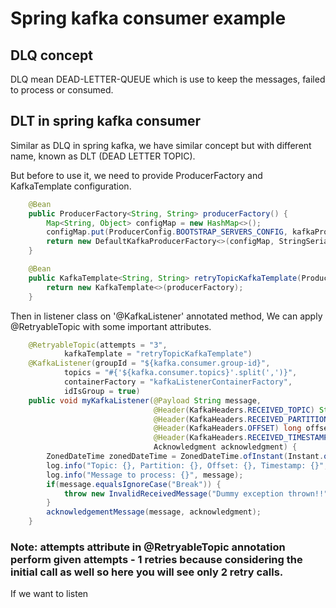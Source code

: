 # Spring kafka consumer example

## DLQ concept

DLQ mean DEAD-LETTER-QUEUE which is use to keep the messages, failed to process or consumed.

## DLT in spring kafka consumer

Similar as DLQ in spring kafka, we have similar concept but with different name, known as DLT (DEAD LETTER TOPIC).

But before to use it, we need to provide ProducerFactory and KafkaTemplate configuration.

```java
    @Bean
    public ProducerFactory<String, String> producerFactory() {
        Map<String, Object> configMap = new HashMap<>();
        configMap.put(ProducerConfig.BOOTSTRAP_SERVERS_CONFIG, kafkaProperties.getBootstrapServers());
        return new DefaultKafkaProducerFactory<>(configMap, StringSerializer::new, StringSerializer::new);
    }

    @Bean
    public KafkaTemplate<String, String> retryTopicKafkaTemplate(ProducerFactory<String, String> producerFactory) {
        return new KafkaTemplate<>(producerFactory);
    }
```

Then in listener class on '@KafkaListener' annotated method, We can apply @RetryableTopic with some important attributes.

```java
    @RetryableTopic(attempts = "3",
            kafkaTemplate = "retryTopicKafkaTemplate")
    @KafkaListener(groupId = "${kafka.consumer.group-id}",
            topics = "#{'${kafka.consumer.topics}'.split(',')}",
            containerFactory = "kafkaListenerContainerFactory",
            idIsGroup = true)
    public void myKafkaListener(@Payload String message,
                                @Header(KafkaHeaders.RECEIVED_TOPIC) String topic,
                                @Header(KafkaHeaders.RECEIVED_PARTITION) int partition,
                                @Header(KafkaHeaders.OFFSET) long offset,
                                @Header(KafkaHeaders.RECEIVED_TIMESTAMP) long time,
                                Acknowledgment acknowledgment) {
        ZonedDateTime zonedDateTime = ZonedDateTime.ofInstant(Instant.ofEpochMilli(time), ZoneId.systemDefault());
        log.info("Topic: {}, Partition: {}, Offset: {}, Timestamp: {}", topic, partition, offset, zonedDateTime);
        log.info("Message to process: {}", message);
        if(message.equalsIgnoreCase("Break")) {
            throw new InvalidReceivedMessage("Dummy exception thrown!!");
        }
        acknowledgementMessage(message, acknowledgment);
    }
```

### Note: attempts attribute in @RetryableTopic annotation perform given attempts - 1 retries because considering the initial call as well so here you will see only 2 retry calls.

If we want to listen


